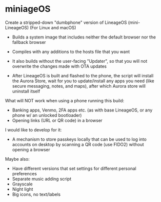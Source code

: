 # miniageOS
Create a stripped-down "dumbphone" version of LineageOS (mini-LineageOS)
(For Linux and macOS)

- Builds a system image that includes neither the default browser nor the fallback browser
- Compiles with any additions to the hosts file that you want
- It also builds without the user-facing "Updater", so that you will not overwrite the changes made with OTA updates

- After LineageOS is built and flashed to the phone, the script will install the Aurora Store, wait for you to update/install any apps you need (like secure messaging, notes, and maps), after which Aurora store will uninstall itself

What will NOT work when using a phone running this build:
- Banking apps, Venmo, 2FA apps etc. (as with base LineageOS, or any phone w/ an unlocked bootloader)
- Opening links (URL or QR code) in a browser

I would like to develop for it:
- A mechanism to store passkeys locally that can be used to log into accounts on desktop by scanning a QR code (use FIDO2) without opening a browser

Maybe also: 
- Have different versions that set settings for different personal preferences
- Separate music adding script
- Grayscale
- Night light
- Big icons, no text/labels
